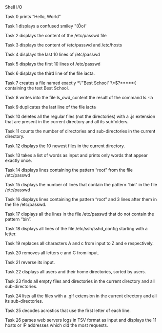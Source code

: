 Shell I/O

Task 0  prints “Hello, World”

Task 1 displays a confused smiley "(Ôo)'

Task 2 displays the content of the /etc/passwd file

Task 3 displays the content of /etc/passwd and /etc/hosts

Task 4 displays the last 10 lines of /etc/passwd

Task 5 displays the first 10 lines of /etc/passwd

Task 6 displays the third line of the file iacta.

Task 7 creates a file named exactly \*\\'"Best School"\'\\*$\?\*\*\*\*\*:) containing the text Best School.

Task 8 writes into the file ls_cwd_content the result of the command ls -la

Task 9 duplicates the last line of the file iacta

Task 10  deletes all the regular files (not the directories) with a .js extension that are present in the current directory and all its subfolders.

Task 11 counts the number of directories and sub-directories in the current directory.

Task 12 displays the 10 newest files in the current directory.

Task 13 takes a list of words as input and prints only words that appear exactly once.

Task 14 displays  lines containing the pattern “root” from the file /etc/passwd

Task 15 displays the number of lines that contain the pattern “bin” in the file /etc/passwd

Task 16 displays lines containing the pattern “root” and 3 lines after them in the file /etc/passwd.

Task 17 displays all the lines in the file /etc/passwd that do not contain the pattern “bin”.

Task 18 displays  all lines of the file /etc/ssh/sshd_config starting with a letter.

Task 19 replaces all characters A and c from input to Z and e respectively.

Task 20 removes all letters c and C from input.

Task 21 reverse its input.

Task 22  displays all users and their home directories, sorted by users.

Task 23 finds all empty files and directories in the current directory and all sub-directories.

Task 24  lists all the files with a .gif extension in the current directory and all its sub-directories.

Task 25 decodes acrostics that use the first letter of each line.

Task 26  parses web servers logs in TSV format as input and displays the 11 hosts or IP addresses which did the most requests.
